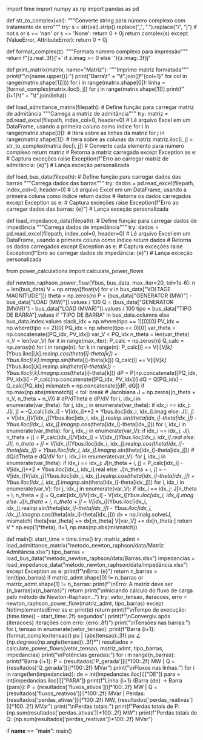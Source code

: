 import time
import numpy as np
import pandas as pd

def str_to_complex(val):
    """Converte string para número complexo com tratamento de erro"""
    try:
        s = str(val).strip().replace(",", ".").replace("i", "j")
        if not s or s == 'nan' or s == 'None':
            return 0 + 0j
        return complex(s)
    except (ValueError, AttributeError):
        return 0 + 0j
    
def format_complex(z):
    """Formata número complexo para impressão"""
    return f"{z.real:.3f}{'+' if z.imag >= 0 else ''}{z.imag:.3f}j"

def print_matrix(matrix, name="Matriz"):
    """Imprime matriz formatada"""
    print(f"\n{name.upper()}:")
    print("Barra\t" + "\t".join([f"{col+1}" for col in range(matrix.shape[1])]))
    for i in range(matrix.shape[0]):
        linha = [format_complex(matrix.iloc[i, j]) for j in range(matrix.shape[1])]
        print(f"{i+1}\t" + "\t".join(linha))

def load_admittance_matrix(filepath):  # Define função para carregar matriz de admitância
    """Carrega a matriz de admitância"""
    try:
        matriz = pd.read_excel(filepath, index_col=0, header=0)  # Lê arquivo Excel em um DataFrame, usando a primeira coluna como índice
        for i in range(matriz.shape[0]):  # Itera sobre as linhas da matriz
            for j in range(matriz.shape[1]):  # Itera sobre as colunas da matriz
                matriz.iloc[i, j] = str_to_complex(matriz.iloc[i, j])  # Converte cada elemento para número complexo
        return matriz  # Retorna a matriz carregada
    except Exception as e:  # Captura exceções
        raise Exception(f"Erro ao carregar matriz de admitância: {e}")  # Lança exceção personalizada

def load_bus_data(filepath):  # Define função para carregar dados das barras
    """Carrega dados das barras"""
    try:
        dados = pd.read_excel(filepath, index_col=0, header=0)  # Lê arquivo Excel em um DataFrame, usando a primeira coluna como índice
        return dados  # Retorna os dados carregados
    except Exception as e:  # Captura exceções
        raise Exception(f"Erro ao carregar dados das barras: {e}")  # Lança exceção personalizada

def load_impedance_data(filepath):  # Define função para carregar dados de impedância
    """Carrega dados de impedância"""
    try:
        dados = pd.read_excel(filepath, index_col=0, header=0)  # Lê arquivo Excel em um DataFrame, usando a primeira coluna como índice
        return dados  # Retorna os dados carregados
    except Exception as e:  # Captura exceções
        raise Exception(f"Erro ao carregar dados de impedância: {e}")  # Lança exceção personalizada

from power_calculations import calculate_power_flows

def newton_raphson_power_flow(Ybus, bus_data, max_iter=20, tol=1e-6):
    n = len(bus_data)
    V = np.array([float(v) for v in bus_data["VOLTAGE MAGNITUDE"]])
    theta = np.zeros(n)
    P = (bus_data["GENERATOR (MW)"] - bus_data["LOAD (MW)"]).values / 100
    Q = (bus_data["GENERATOR (MVAR)"] - bus_data["LOAD (MVAR)"]).values / 100
    tipo = bus_data["TIPO DE BARRA"].values if "TIPO DE BARRA" in bus_data.columns else bus_data.index.values
    slack_idx = np.where(tipo == 1)[0][0]
    PV_idx = np.where(tipo == 2)[0]
    PQ_idx = np.where(tipo == 0)[0]
    var_theta = np.concatenate([PQ_idx, PV_idx])
    var_V = PQ_idx
    n_theta = len(var_theta)
    n_V = len(var_V)
    for it in range(max_iter):
        P_calc = np.zeros(n)
        Q_calc = np.zeros(n)
        for i in range(n):
            for k in range(n):
                P_calc[i] += V[i]*V[k]*(Ybus.iloc[i,k].real*np.cos(theta[i]-theta[k]) + Ybus.iloc[i,k].imag*np.sin(theta[i]-theta[k]))
                Q_calc[i] += V[i]*V[k]*(Ybus.iloc[i,k].real*np.sin(theta[i]-theta[k]) - Ybus.iloc[i,k].imag*np.cos(theta[i]-theta[k]))
        dP = P[np.concatenate([PQ_idx, PV_idx])] - P_calc[np.concatenate([PQ_idx, PV_idx])]
        dQ = Q[PQ_idx] - Q_calc[PQ_idx]
        mismatch = np.concatenate([dP, dQ])
        if np.max(np.abs(mismatch)) < tol:
            break
        # Jacobiana
        J = np.zeros((n_theta + n_V, n_theta + n_V))
        # dP/dTheta e dP/dV
        for i, idx_i in enumerate(var_theta):
            for j, idx_j in enumerate(var_theta):
                if idx_i == idx_j:
                    J[i, j] = -Q_calc[idx_i] - V[idx_i]**2 * Ybus.iloc[idx_i, idx_i].imag
                else:
                    J[i, j] = V[idx_i]*V[idx_j]*(Ybus.iloc[idx_i, idx_j].real*np.sin(theta[idx_i]-theta[idx_j]) - Ybus.iloc[idx_i, idx_j].imag*np.cos(theta[idx_i]-theta[idx_j]))
        for i, idx_i in enumerate(var_theta):
            for j, idx_j in enumerate(var_V):
                if idx_i == idx_j:
                    J[i, n_theta + j] = P_calc[idx_i]/V[idx_i] + V[idx_i]*Ybus.iloc[idx_i, idx_i].real
                else:
                    J[i, n_theta + j] = V[idx_i]*(Ybus.iloc[idx_i, idx_j].real*np.cos(theta[idx_i]-theta[idx_j]) + Ybus.iloc[idx_i, idx_j].imag*np.sin(theta[idx_i]-theta[idx_j]))
        # dQ/dTheta e dQ/dV
        for i, idx_i in enumerate(var_V):
            for j, idx_j in enumerate(var_theta):
                if idx_i == idx_j:
                    J[n_theta + i, j] = P_calc[idx_i] - V[idx_i]**2 * Ybus.iloc[idx_i, idx_i].real
                else:
                    J[n_theta + i, j] = -V[idx_i]*V[idx_j]*(Ybus.iloc[idx_i, idx_j].real*np.cos(theta[idx_i]-theta[idx_j]) + Ybus.iloc[idx_i, idx_j].imag*np.sin(theta[idx_i]-theta[idx_j]))
        for i, idx_i in enumerate(var_V):
            for j, idx_j in enumerate(var_V):
                if idx_i == idx_j:
                    J[n_theta + i, n_theta + j] = Q_calc[idx_i]/V[idx_i] - V[idx_i]*Ybus.iloc[idx_i, idx_i].imag
                else:
                    J[n_theta + i, n_theta + j] = V[idx_i]*(Ybus.iloc[idx_i, idx_j].real*np.sin(theta[idx_i]-theta[idx_j]) - Ybus.iloc[idx_i, idx_j].imag*np.cos(theta[idx_i]-theta[idx_j]))
        dx = np.linalg.solve(J, mismatch)
        theta[var_theta] += dx[:n_theta]
        V[var_V] += dx[n_theta:]
    return V * np.exp(1j*theta), it+1, np.max(np.abs(mismatch))

def main():
    start_time = time.time()
    try:
        matriz_admt = load_admittance_matrix("metodo_newton_raphson/data/Matriz Admitância.xlsx")
        tipo_barras = load_bus_data("metodo_newton_raphson/data/Barras.xlsx")
        impedancias = load_impedance_data("metodo_newton_raphson/data/impedância.xlsx")
    except Exception as e:
        print(f"\nErro: {e}")
        return
    n_barras = len(tipo_barras)
    if matriz_admt.shape[0] != n_barras or matriz_admt.shape[1] != n_barras:
        print(f"\nErro: A matriz deve ser {n_barras}x{n_barras}")
        return
    print("\nIniciando cálculo do fluxo de carga pelo método de Newton-Raphson...")
    try:
        vetor_tensao, iteracoes, erro = newton_raphson_power_flow(matriz_admt, tipo_barras)
    except NotImplementedError as e:
        print(e)
        return
    print(f"\nTempo de execução: {time.time() - start_time:.2f} segundos")
    print(f"\nConvergiu após {iteracoes} iterações com erro: {erro:.8f}")
    print("\nTensões nas barras:")
    for i, tensao in enumerate(vetor_tensao):
        print(f"Barra {i+1}: {format_complex(tensao)} pu | {abs(tensao):.3f} pu ∠ {np.degrees(np.angle(tensao)):.3f}°")
    resultados = calculate_power_flows(vetor_tensao, matriz_admt, tipo_barras, impedancias)
    print("\nPotências geradas:")
    for i in range(n_barras):
        print(f"Barra {i+1}: P = {resultados['P_gerada'][i]*100:.2f} MW | Q = {resultados['Q_gerada'][i]*100:.2f} MVar")
    print("\nFluxos nas linhas:")
    for i in range(len(impedancias)):
        de = int(impedancias.iloc[i]["DE"])
        para = int(impedancias.iloc[i]["PARA"])
        print(f"Linha {i+1} (Barra {de} -> Barra {para}): P = {resultados['fluxos_ativos'][i]*100:.2f} MW | Q = {resultados['fluxos_reativos'][i]*100:.2f} MVar | Perdas: {resultados['perdas_ativas'][i]*100:.2f} MW, {resultados['perdas_reativas'][i]*100:.2f} MVar")
    print("\nPerdas totais:")
    print(f"Perdas totais de P: {np.sum(resultados['perdas_ativas'])*100:.2f} MW")
    print(f"Perdas totais de Q: {np.sum(resultados['perdas_reativas'])*100:.2f} MVar")

if __name__ == "__main__":
    main()
